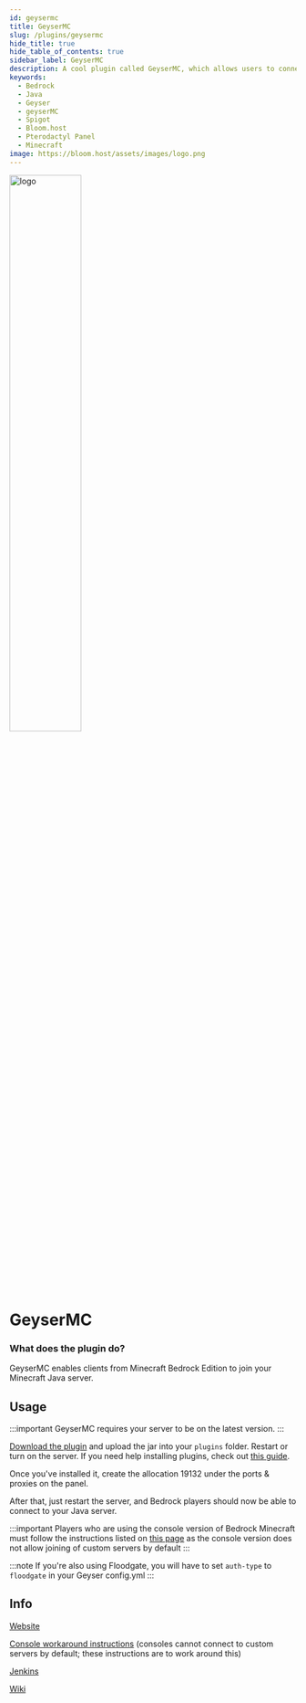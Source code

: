 ```yaml
---
id: geysermc
title: GeyserMC
slug: /plugins/geysermc
hide_title: true
hide_table_of_contents: true
sidebar_label: GeyserMC
description: A cool plugin called GeyserMC, which allows users to connect to java servers through the bedrock client.
keywords:
  - Bedrock
  - Java
  - Geyser
  - geyserMC
  - Spigot
  - Bloom.host
  - Pterodactyl Panel
  - Minecraft
image: https://bloom.host/assets/images/logo.png
---
```


<div class="text--center">
<img src="https://bloom.host/logo-white.svg" alt="logo" height="50%" width="50%"/>
<h1>GeyserMC</h1>
</div>

### What does the plugin do?

GeyserMC enables clients from Minecraft Bedrock Edition to join your Minecraft Java server.  

## Usage

:::important
GeyserMC requires your server to be on the latest version.
:::

[Download the plugin](https://geysermc.org/download) and upload the jar into your `plugins` folder. Restart or turn on the server. If you need help installing plugins, check out [this guide](https://docs.bloom.host/installing-plugins).  

Once you've installed it, create the allocation 19132 under the ports & proxies on the panel.  

After that, just restart the server, and Bedrock players should now be able to connect to your Java server.  

:::important
Players who are using the console version of Bedrock Minecraft must follow the instructions listed on [this page](https://wiki.geysermc.org/geyser/using-geyser-with-consoles/) as the console version does not allow joining of custom servers by default
:::

:::note
If you're also using Floodgate, you will have to set `auth-type` to `floodgate` in your Geyser config.yml
:::
## Info
[Website](https://geysermc.org/)  

[Console workaround instructions](https://wiki.geysermc.org/geyser/using-geyser-with-consoles/) (consoles cannot connect to custom servers by default; these instructions are to work around this)

[Jenkins](https://ci.nukkitx.com/job/GeyserMC/job/Geyser/job/master/)  

[Wiki](https://github.com/GeyserMC/Geyser/wiki)
